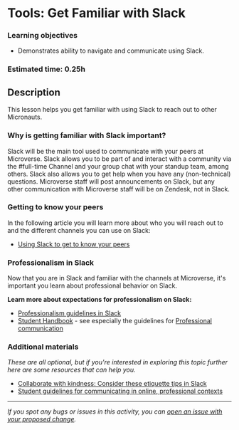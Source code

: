 # Tools: Get Familiar with Slack

### Learning objectives

- Demonstrates ability to navigate and communicate using Slack.

### Estimated time: 0.25h

## Description

This lesson helps you get familiar with using Slack to reach out to other Micronauts.

### Why is getting familiar with Slack important?

Slack will be the main tool used to communicate with your peers at Microverse. Slack allows you to be part of and interact with a community via the #full-time Channel and your group chat with your standup team, among others. Slack also allows you to get help when you have any (non-technical) questions. Microverse staff will post announcements on Slack, but any other communication with Microverse staff will be on Zendesk, not in Slack. 

### Getting to know your peers

In the following article you will learn more about who you will reach out to and the different channels you can use on Slack:

- [Using Slack to get to know your peers](https://github.com/microverseinc/curriculum-professional-skills/blob/main/orientation/using-slack-to-get-to-know-your-peers.md)

### Professionalism in Slack

Now that you are in Slack and familiar with the channels at Microverse, it's important you learn about professional behavior on Slack.

**Learn more about expectations for professionalism on Slack:**

- [Professionalism guidelines in Slack](https://github.com/microverseinc/curriculum-professional-skills/blob/main/orientation/professionalism-guidelines-in-slack.md)
- [Student Handbook](https://microverse.zendesk.com/hc/en-us/categories/4411268097043-Student-Handbook-) - see especially the guidelines for [Professional communication](https://microverse.zendesk.com/hc/en-us/articles/8984932078739-Professional-Behavior)

### Additional materials

*These are all optional, but if you're interested in exploring this topic further here are some resources that can help you.*

- [Collaborate with kindness: Consider these etiquette tips in Slack](https://slack.com/intl/en-es/blog/collaboration/etiquette-tips-in-slack)
- [Student guidelines for communicating in online, professional contexts](https://pilots.uwaterloo.ca/centre-for-teaching-excellence/teaching-resources/teaching-tips/learning-activities/discussions-questions-and-participation/student-guidelines-communicating-online-professional)


------

_If you spot any bugs or issues in this activity, you can [open an issue with your proposed change](https://github.com/microverseinc/curriculum-transversal-skills/blob/main/git-github/articles/open_issue.md)._
